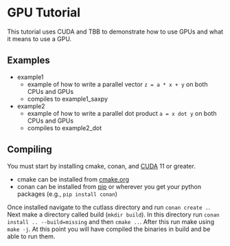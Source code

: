 # GPU Tutorial

This tutorial uses CUDA and TBB to demonstrate how to use GPUs and what it means to use a GPU.

## Examples

- example1
    - example of how to write a parallel vector `z = a * x + y` on both CPUs and GPUs
    - compiles to example1\_saxpy
- example2
    - example of how to write a parallel dot product `a = x dot y` on both CPUs and GPUs
    - compiles to example2\_dot

## Compiling

You must start by installing cmake, conan, and [CUDA](https://developer.nvidia.com/cuda-downloads) 11 or greater.

- cmake can be installed from [cmake.org](https://cmake.org/download/)
- conan can be installed from [pip](https://pip.pypa.io/en/stable/installation/#supported-methods) or 
wherever you get your python packages (e.g., `pip install conan`)

Once installed navigate to the cutlass directory and run `conan create .`. 
Next make a directory called build (`mkdir build`).
In this directory run `conan install .. --build=missing` and then `cmake ..`. After this run make using `make -j`.
At this point you will have compiled the binaries in build and be able to run them.

